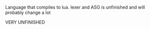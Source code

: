 
Language that compiles to lua.
lexer and ASG is unfinished and will probably change a lot

VERY UNFINISHED
